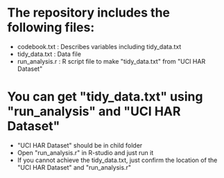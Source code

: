 
The repository includes the following files:
=========================================

- codebook.txt : Describes variables including tidy_data.txt
- tidy_data.txt : Data file
- run_analysis.r : R script file to make "tidy_data.txt" from "UCI HAR Dataset" 


You can get "tidy_data.txt" using "run_analysis" and "UCI HAR Dataset" 
=======================================================================

- "UCI HAR Dataset" should be in child folder 
- Open "run_analysis.r" in R-studio and just run it
- If you cannot achieve the tidy_data.txt, just confirm the location of the "UCI HAR Dataset" and "run_analysis.r"
